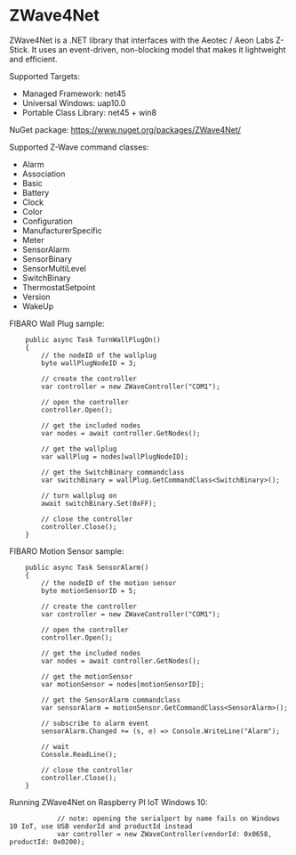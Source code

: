 # ZWave4Net
 ZWave4Net is a .NET library that interfaces with the Aeotec / Aeon Labs Z-Stick. It uses an event-driven, non-blocking model that makes it lightweight and efficient.

Supported Targets:

- Managed Framework: net45
- Universal Windows: uap10.0
- Portable Class Library: net45 + win8

NuGet package: https://www.nuget.org/packages/ZWave4Net/

Supported Z-Wave command classes:

- Alarm
- Association
- Basic
- Battery
- Clock
- Color
- Configuration
- ManufacturerSpecific
- Meter
- SensorAlarm
- SensorBinary
- SensorMultiLevel
- SwitchBinary
- ThermostatSetpoint
- Version
- WakeUp
 
FIBARO Wall Plug sample:

        public async Task TurnWallPlugOn()
        {
            // the nodeID of the wallplug
            byte wallPlugNodeID = 3;

            // create the controller
            var controller = new ZWaveController("COM1");
            
            // open the controller
            controller.Open();

            // get the included nodes
            var nodes = await controller.GetNodes();
            
            // get the wallplug
            var wallPlug = nodes[wallPlugNodeID];
            
            // get the SwitchBinary commandclass
            var switchBinary = wallPlug.GetCommandClass<SwitchBinary>();

            // turn wallplug on
            await switchBinary.Set(0xFF);

            // close the controller
            controller.Close();
        }

FIBARO Motion Sensor sample:

        public async Task SensorAlarm()
        {
            // the nodeID of the motion sensor
            byte motionSensorID = 5;

            // create the controller
            var controller = new ZWaveController("COM1");

            // open the controller
            controller.Open();

            // get the included nodes
            var nodes = await controller.GetNodes();

            // get the motionSensor
            var motionSensor = nodes[motionSensorID];

            // get the SensorAlarm commandclass
            var sensorAlarm = motionSensor.GetCommandClass<SensorAlarm>();

            // subscribe to alarm event
            sensorAlarm.Changed += (s, e) => Console.WriteLine("Alarm");

            // wait
            Console.ReadLine();

            // close the controller
            controller.Close();
        }

Running ZWave4Net on Raspberry PI IoT Windows 10:

                // note: opening the serialport by name fails on Windows 10 IoT, use USB vendorId and productId instead
                var controller = new ZWaveController(vendorId: 0x0658, productId: 0x0200);
